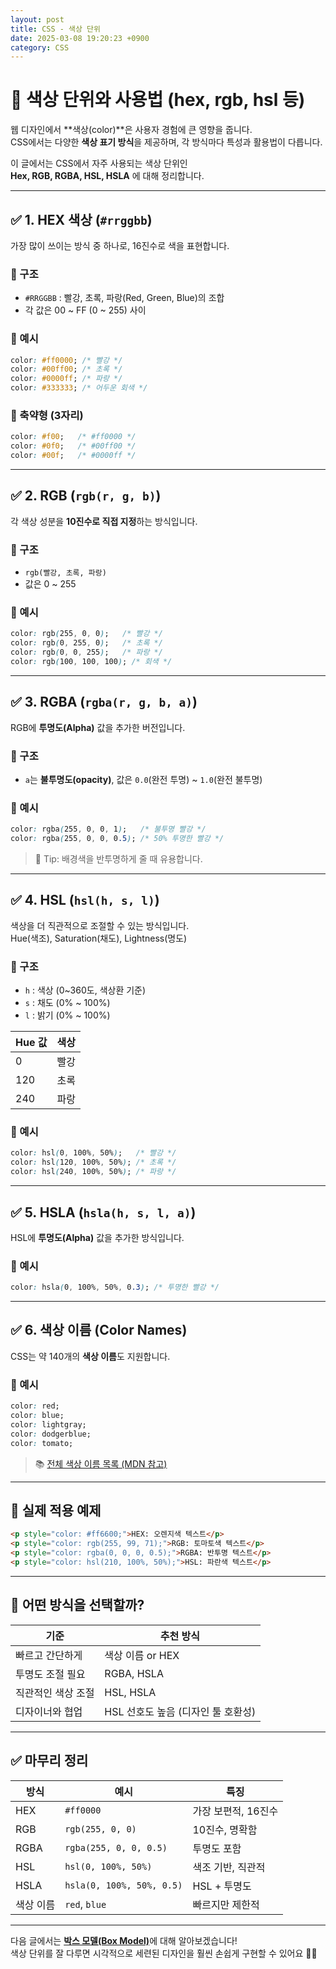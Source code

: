 ```yaml
---
layout: post
title: CSS - 색상 단위
date: 2025-03-08 19:20:23 +0900
category: CSS
---
```

# 🎨 색상 단위와 사용법 (hex, rgb, hsl 등)

웹 디자인에서 **색상(color)**은 사용자 경험에 큰 영향을 줍니다.  
CSS에서는 다양한 **색상 표기 방식**을 제공하며, 각 방식마다 특성과 활용법이 다릅니다.

이 글에서는 CSS에서 자주 사용되는 색상 단위인  
**Hex, RGB, RGBA, HSL, HSLA** 에 대해 정리합니다.

---

## ✅ 1. HEX 색상 (`#rrggbb`)

가장 많이 쓰이는 방식 중 하나로, 16진수로 색을 표현합니다.

### 🔹 구조
- `#RRGGBB` : 빨강, 초록, 파랑(Red, Green, Blue)의 조합  
- 각 값은 00 ~ FF (0 ~ 255) 사이

### 📌 예시

```css
color: #ff0000; /* 빨강 */
color: #00ff00; /* 초록 */
color: #0000ff; /* 파랑 */
color: #333333; /* 어두운 회색 */
```

### 🔸 축약형 (3자리)
```css
color: #f00;   /* #ff0000 */
color: #0f0;   /* #00ff00 */
color: #00f;   /* #0000ff */
```

---

## ✅ 2. RGB (`rgb(r, g, b)`)

각 색상 성분을 **10진수로 직접 지정**하는 방식입니다.

### 🔹 구조
- `rgb(빨강, 초록, 파랑)`  
- 값은 0 ~ 255

### 📌 예시

```css
color: rgb(255, 0, 0);   /* 빨강 */
color: rgb(0, 255, 0);   /* 초록 */
color: rgb(0, 0, 255);   /* 파랑 */
color: rgb(100, 100, 100); /* 회색 */
```

---

## ✅ 3. RGBA (`rgba(r, g, b, a)`)

RGB에 **투명도(Alpha)** 값을 추가한 버전입니다.

### 🔹 구조
- `a`는 **불투명도(opacity)**, 값은 `0.0`(완전 투명) ~ `1.0`(완전 불투명)

### 📌 예시

```css
color: rgba(255, 0, 0, 1);   /* 불투명 빨강 */
color: rgba(255, 0, 0, 0.5); /* 50% 투명한 빨강 */
```

> 🎯 Tip: 배경색을 반투명하게 줄 때 유용합니다.

---

## ✅ 4. HSL (`hsl(h, s, l)`)

색상을 더 직관적으로 조절할 수 있는 방식입니다.  
Hue(색조), Saturation(채도), Lightness(명도)

### 🔹 구조
- `h` : 색상 (0~360도, 색상환 기준)  
- `s` : 채도 (0% ~ 100%)  
- `l` : 밝기 (0% ~ 100%)

| Hue 값 | 색상 |
|--------|------|
| 0      | 빨강 |
| 120    | 초록 |
| 240    | 파랑 |

### 📌 예시

```css
color: hsl(0, 100%, 50%);   /* 빨강 */
color: hsl(120, 100%, 50%); /* 초록 */
color: hsl(240, 100%, 50%); /* 파랑 */
```

---

## ✅ 5. HSLA (`hsla(h, s, l, a)`)

HSL에 **투명도(Alpha)** 값을 추가한 방식입니다.

### 📌 예시

```css
color: hsla(0, 100%, 50%, 0.3); /* 투명한 빨강 */
```

---

## ✅ 6. 색상 이름 (Color Names)

CSS는 약 140개의 **색상 이름**도 지원합니다.

### 📌 예시

```css
color: red;
color: blue;
color: lightgray;
color: dodgerblue;
color: tomato;
```

> 📚 [전체 색상 이름 목록 (MDN 참고)](https://developer.mozilla.org/en-US/docs/Web/CSS/color_value#color_keywords)

---

## 🎨 실제 적용 예제

```html
<p style="color: #ff6600;">HEX: 오렌지색 텍스트</p>
<p style="color: rgb(255, 99, 71);">RGB: 토마토색 텍스트</p>
<p style="color: rgba(0, 0, 0, 0.5);">RGBA: 반투명 텍스트</p>
<p style="color: hsl(210, 100%, 50%);">HSL: 파란색 텍스트</p>
```

---

## 🧠 어떤 방식을 선택할까?

| 기준 | 추천 방식 |
|------|-----------|
| 빠르고 간단하게 | 색상 이름 or HEX |
| 투명도 조절 필요 | RGBA, HSLA |
| 직관적인 색상 조절 | HSL, HSLA |
| 디자이너와 협업 | HSL 선호도 높음 (디자인 툴 호환성) |

---

## ✅ 마무리 정리

| 방식 | 예시 | 특징 |
|------|------|------|
| HEX | `#ff0000` | 가장 보편적, 16진수 |
| RGB | `rgb(255, 0, 0)` | 10진수, 명확함 |
| RGBA | `rgba(255, 0, 0, 0.5)` | 투명도 포함 |
| HSL | `hsl(0, 100%, 50%)` | 색조 기반, 직관적 |
| HSLA | `hsla(0, 100%, 50%, 0.5)` | HSL + 투명도 |
| 색상 이름 | `red`, `blue` | 빠르지만 제한적 |

---

다음 글에서는 [**박스 모델(Box Model)**](#)에 대해 알아보겠습니다!  
색상 단위를 잘 다루면 시각적으로 세련된 디자인을 훨씬 손쉽게 구현할 수 있어요 🎨✨